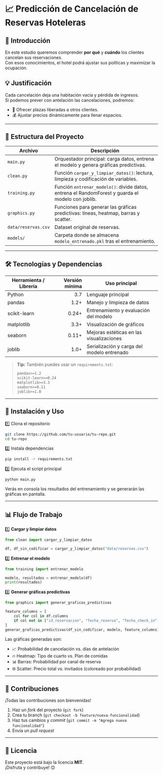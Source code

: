 # 📈 Predicción de Cancelación de Reservas Hoteleras

## 🎯 Introducción  
En este estudio queremos comprender **por qué** y **cuándo** los clientes cancelan sus reservaciones.  
Con esos conocimientos, el hotel podrá ajustar sus políticas y maximizar la ocupación.

## 💡 Justificación  
Cada cancelación deja una habitación vacía y pérdida de ingresos.  
Si podemos prever con antelación las cancelaciones, podremos:  
- 🔄 Ofrecer plazas liberadas a otros clientes.  
- 💰 Ajustar precios dinámicamente para llenar espacios.

---

## 📂 Estructura del Proyecto

| Archivo                 | Descripción                                                                                                         |
|-------------------------|---------------------------------------------------------------------------------------------------------------------|
| `main.py`               | Orquestador principal: carga datos, entrena el modelo y genera gráficas predictivas.                                |
| `clean.py`              | Función `cargar_y_limpiar_datos()`: lectura, limpieza y codificación de variables.                                  |
| `training.py`           | Función `entrenar_modelo()`: divide datos, entrena el RandomForest y guarda el modelo con joblib.                   |
| `graphics.py`           | Funciones para generar las gráficas predictivas: líneas, heatmap, barras y scatter.                                |
| `data/reservas.csv`     | Dataset original de reservas.                                                                                       |
| `models/`               | Carpeta donde se almacena `modelo_entrenado.pkl` tras el entrenamiento.                                             |

---

## 🛠️ Tecnologías y Dependencias

| Herramienta / Librería | Versión mínima | Uso principal                                       |
|------------------------|---------------:|-----------------------------------------------------|
| Python                 | 3.7            | Lenguaje principal                                  |
| pandas                 | 1.2+           | Manejo y limpieza de datos                          |
| scikit-learn           | 0.24+          | Entrenamiento y evaluación del modelo               |
| matplotlib             | 3.3+           | Visualización de gráficos                           |
| seaborn                | 0.11+          | Mejoras estéticas en las visualizaciones            |
| joblib                 | 1.0+           | Serialización y carga del modelo entrenado          |

> **Tip:** También puedes usar un `requirements.txt`:
> ```txt
> pandas>=1.2
> scikit-learn>=0.24
> matplotlib>=3.3
> seaborn>=0.11
> joblib>=1.0
> ```

---

## 🚀 Instalación y Uso

1️⃣ Clona el repositorio  
```bash
git clone https://github.com/tu-usuario/tu-repo.git
cd tu-repo
```  

2️⃣ Instala dependencias  
```bash
pip install -r requirements.txt
```  

3️⃣ Ejecuta el script principal  
```bash
python main.py
```  
Verás en consola los resultados del entrenamiento y se generarán las gráficas en pantalla.

---

## 📊 Flujo de Trabajo

1️⃣ **Cargar y limpiar datos**  
```python
from clean import cargar_y_limpiar_datos

df, df_sin_codificar = cargar_y_limpiar_datos("data/reservas.csv")
```

2️⃣ **Entrenar el modelo**  
```python
from training import entrenar_modelo

modelo, resultados = entrenar_modelo(df)
print(resultados)
```

3️⃣ **Generar gráficas predictivas**  
```python
from graphics import generar_graficas_predictivas

feature_columns = [
    col for col in df.columns
    if col not in ["id_reservacion", "fecha_reserva", "fecha_check_in", "cancelado"]
]
generar_graficas_predictivas(df_sin_codificar, modelo, feature_columns)
```

Las gráficas generadas son:  
- 📈 Probabilidad de cancelación vs. días de antelación  
- 🔥 Heatmap: Tipo de cuarto vs. Plan de comidas  
- 📊 Barras: Probabilidad por canal de reserva  
- 🌐 Scatter: Precio total vs. invitados (coloreado por probabilidad)

---

## 🤝 Contribuciones  
¡Todas las contribuciones son bienvenidas!  
1. Haz un *fork* del proyecto (`git fork`)  
2. Crea tu branch (`git checkout -b feature/nueva-funcionalidad`)  
3. Haz tus cambios y *commit* (`git commit -m "Agrega nueva funcionalidad"`)  
4. Envía un *pull request*

---

## 📄 Licencia  
Este proyecto está bajo la licencia **MIT**.  
¡Disfruta y contribuye! 😊
